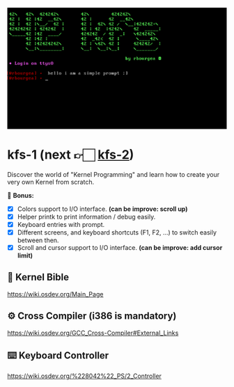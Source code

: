 ![kfs-1](/images/screen-1.png)

# kfs-1 (next 👉🏻 [kfs-2](https://github.com/rbourgeat/kfs-2))
Discover the world of "Kernel Programming" and learn how to create your very own Kernel from scratch.

🎁 **Bonus:**
- [x] Colors support to I/O interface. **(can be improve: scroll up)**
- [x] Helper printk to print information / debug easily.
- [x] Keyboard entries with prompt.
- [x] Different screens, and keyboard shortcuts (F1, F2, ...) to switch easily between then.
- [x] Scroll and cursor support to I/O interface. **(can be improve: add cursor limit)**

## 📖 Kernel Bible
https://wiki.osdev.org/Main_Page

## ⚙️ Cross Compiler (i386 is mandatory)
https://wiki.osdev.org/GCC_Cross-Compiler#External_Links

## ⌨️ Keyboard Controller
https://wiki.osdev.org/%228042%22_PS/2_Controller
